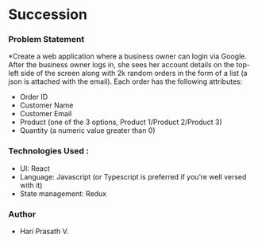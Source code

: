 # Succession



### Problem Statement
*Create a web application where a business owner can login via Google. After the business
owner logs in, she sees her account details on the top-left side of the screen along with 2k
random orders in the form of a list (a json is attached with the email). Each order has the following attributes:
* Order ID
* Customer Name
* Customer Email
* Product (one of the 3 options, Product 1/Product 2/Product 3)
* Quantity (a numeric value greater than 0)
### Technologies Used :
* UI: React
* Language: Javascript (or Typescript is preferred if you’re well versed with it)
* State management: Redux
### Author
* Hari Prasath V.
